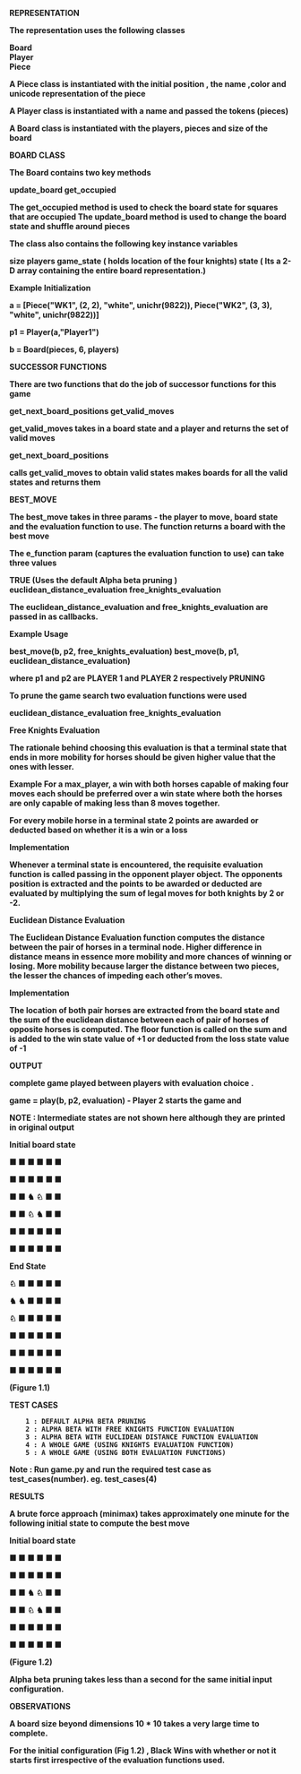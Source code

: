 

<b>REPRESENTATION <b>

The representation uses the following classes

Board<br/>
Player<br/>
Piece<br/>
	
A Piece class is instantiated with the initial position , the name ,color and unicode representation of the piece 

A Player class is instantiated with a name and passed the tokens (pieces)

A Board class is instantiated with the players, pieces and size of the board


<b>BOARD CLASS</b>
               
The Board contains two key methods

update_board 
get_occupied

The get_occupied method is used to check the board state for squares that are occupied
The update_board method is used to change the board state and shuffle around pieces

The class also contains the following key instance variables

size
players
game_state ( holds location of the four knights)
state ( Its a 2-D array  containing the entire board representation.)





Example Initialization

a = [Piece("WK1", (2, 2), "white", unichr(9822)), Piece("WK2", (3, 3), "white", unichr(9822))]

p1 = Player(a,"Player1")

b = Board(pieces, 6, players)


<b>SUCCESSOR FUNCTIONS</b>

There are two functions that do the job of successor functions for this game

get_next_board_positions
get_valid_moves

get_valid_moves takes in a board state and a player and returns the set of valid moves

get_next_board_positions 

calls get_valid_moves to obtain valid states
makes boards for all the valid states and returns them	

<b>BEST_MOVE </b>

The best_move takes in three params - the player to move, board state and the evaluation
function to use. The function returns a board with the best move

The e_function param (captures the evaluation function to use) can take three values

TRUE (Uses the default Alpha beta pruning )
euclidean_distance_evaluation 
free_knights_evaluation

The euclidean_distance_evaluation and free_knights_evaluation are passed in as callbacks.

Example Usage

best_move(b, p2, free_knights_evaluation)
best_move(b, p1, euclidean_distance_evaluation)

where p1 and p2 are PLAYER 1 and PLAYER 2 respectively
PRUNING 

To prune the game search two evaluation functions were used 

euclidean_distance_evaluation 
free_knights_evaluation


<b>Free Knights Evaluation</b>

The rationale behind choosing this evaluation is that a terminal state that ends in more mobility for horses should be given higher value that the ones with lesser. 

Example  For a max_player,  a win with both horses capable of making four moves each should be preferred over a win state where both the horses are only capable of making less than 8 moves together.

For every mobile horse in a terminal state 2 points are awarded or deducted based on whether it is a win or a loss


Implementation

Whenever a terminal state is encountered, the requisite evaluation function is called passing in the opponent player object. The opponents position is extracted and the points to be awarded or deducted are evaluated by multiplying the sum of legal moves for both knights by 2 or -2. 

Euclidean Distance Evaluation

The Euclidean Distance Evaluation function computes the distance between the pair of horses in a terminal node. Higher difference in distance means in essence more mobility and more chances of winning or losing. More mobility because larger the distance between two pieces, the lesser the chances of impeding each other’s moves.

Implementation

The location of both pair horses are extracted from the board state and the sum of the euclidean distance between each of pair of horses of opposite horses is computed. 
The floor function is called on the sum and is added to the win state value of +1 or deducted from the loss state value of -1


<b>OUTPUT</b>

complete game played between players with evaluation choice . 

 game = play(b, p2, evaluation) - Player 2 starts the game and 

NOTE : Intermediate states are not shown here although they are printed in original output

Initial board state                   

■  ■  ■  ■  ■  ■  

■  ■  ■  ■  ■  ■  

■  ■  ♞  ♘  ■  ■  

■  ■  ♘  ♞  ■  ■  

■  ■  ■  ■  ■  ■  
 
■  ■  ■  ■  ■  ■  



End State 


♘  ■  ■  ■  ■  ■  

♞  ♞  ■  ■  ■  ■  

♘  ■  ■  ■  ■  ■  

■  ■  ■  ■  ■  ■  

■  ■  ■  ■  ■  ■  

■  ■  ■  ■  ■  ■  


(Figure 1.1)

<b>TEST CASES</b>

        1 : DEFAULT ALPHA BETA PRUNING
        2 : ALPHA BETA WITH FREE KNIGHTS FUNCTION EVALUATION
        3 : ALPHA BETA WITH EUCLIDEAN DISTANCE FUNCTION EVALUATION
        4 : A WHOLE GAME (USING KNIGHTS EVALUATION FUNCTION)
        5 : A WHOLE GAME (USING BOTH EVALUATION FUNCTIONS)

Note : Run game.py  and run the required test case as  test_cases(number). 
eg. test_cases(4)


<b>RESULTS</b>

A brute force approach (minimax) takes approximately one minute for the following initial state to compute the best move

Initial board state                   

■  ■  ■  ■  ■  ■  

■  ■  ■  ■  ■  ■  

■  ■  ♞  ♘  ■  ■  

■  ■  ♘  ♞  ■  ■  

■  ■  ■  ■  ■  ■  
 
■  ■  ■  ■  ■  ■  

(Figure 1.2)

Alpha beta pruning takes less than a second for the same initial input configuration. 





<b>OBSERVATIONS</b>

A board size beyond dimensions 10 * 10 takes a very large time to complete. 

For the initial configuration (Fig 1.2) , Black Wins with whether or not it starts first irrespective of the evaluation functions used. 



